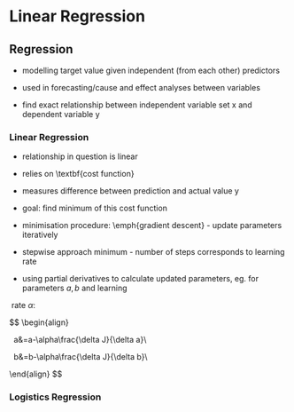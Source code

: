 # Linear Regression

## Regression

- modelling target value given independent (from each other) predictors

- used in forecasting/cause and effect analyses between variables

- find exact relationship between independent variable set x and dependent variable y



### Linear Regression

- relationship in question is linear

- relies on \textbf{cost function}

- measures difference between prediction and actual value y

- goal: find minimum of this cost function

- minimisation procedure: \emph{gradient descent} - update parameters iteratively

- stepwise approach minimum - number of steps corresponds to learning rate

- using partial derivatives to calculate updated parameters, eg. for parameters $a,b$ and learning

 rate $\alpha$:


$$
\begin{align}

  a&=a-\alpha\frac{\delta J}{\delta a}\\

  b&=b-\alpha\frac{\delta J}{\delta b}\\

\end{align}
$$

### Logistics Regression